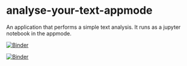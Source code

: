# analyse-your-text-appmode

An application that performs a simple text analysis. It runs as a jupyter notebook in the appmode.

[![Binder](https://mybinder.org/badge_logo.svg)](https://mybinder.org/v2/gh/karincv/analyse-your-text-appmode/main?filepath=APP-Analyse-your-text.ipynb)

[![Binder](https://mybinder.org/badge_logo.svg)](https://mybinder.org/v2/gh/karincv/analyse-your-text-appmode/main?urlpath=%2Fapps%2Fhttps%3A%2F%2Fgithub.com%2Fkarincv%2Fanalyse-your-text-appmode%2Fblob%2Fmain%2FAPP-Analyse-your-text.ipynb)


